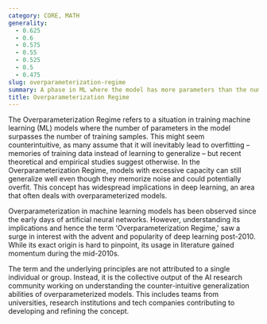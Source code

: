 ```yaml
---
category: CORE, MATH
generality:
  - 0.625
  - 0.6
  - 0.575
  - 0.55
  - 0.525
  - 0.5
  - 0.475
slug: overparameterization-regime
summary: A phase in ML where the model has more parameters than the number of training samples, often leading to a high-variance, overfitted model.
title: Overparameterization Regime
---
```


The Overparameterization Regime refers to a situation in training machine learning (ML) models where the number of parameters in the model surpasses the number of training samples. This might seem counterintuitive, as many assume that it will inevitably lead to overfitting – memories of training data instead of learning to generalize – but recent theoretical and empirical studies suggest otherwise. In the Overparameterization Regime, models with excessive capacity can still generalize well even though they memorize noise and could potentially overfit. This concept has widespread implications in deep learning, an area that often deals with overparameterized models.

Overparameterization in machine learning models has been observed since the early days of artificial neural networks. However, understanding its implications and hence the term 'Overparameterization Regime,' saw a surge in interest with the advent and popularity of deep learning post-2010. While its exact origin is hard to pinpoint, its usage in literature gained momentum during the mid-2010s.

The term and the underlying principles are not attributed to a single individual or group. Instead, it is the collective output of the AI research community working on understanding the counter-intuitive generalization abilities of overparameterized models. This includes teams from universities, research institutions and tech companies contributing to developing and refining the concept.
